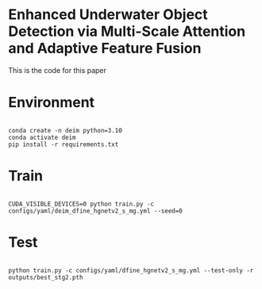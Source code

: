 Enhanced Underwater Object Detection via Multi-Scale Attention and Adaptive Feature Fusion
=
This is the code for this paper

Environment
=
```

conda create -n deim python=3.10
conda activate deim
pip install -r requirements.txt

```

Train
=
```

CUDA_VISIBLE_DEVICES=0 python train.py -c configs/yaml/deim_dfine_hgnetv2_s_mg.yml --seed=0

```

Test
=
```

python train.py -c configs/yaml/dfine_hgnetv2_s_mg.yml --test-only -r outputs/best_stg2.pth

```
